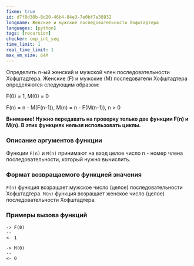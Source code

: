 ```yaml
---
fixme: true
id: d7f8d30b-8d20-46b4-84e3-7e0bf7e38932
longname: Женские и мужские последовательности Хофштадтера
languages: [python]
tags: [recursion]
checker: cmp_int_seq
time_limit: 1
real_time_limit: 1
max_vm_size: 64M
---
```



Определить n-ый женский и мужской член последовательности Хофштадтера. Женские (F) и мужские (M) последователи Хофштадтера определяются следующим образом: 

F(0) = 1, M(0) = 0

F(n) = n - M(F(n-1)), M(n) = n - F(M(n-1)), n > 0

**Внимание! Нужно передавать на проверку только две функции F(n) и M(n).
В этих функциях нельзя использовать циклы.**

### Описание аргументов функции

Функции `F(n)` и `M(n)` принимают на вход целое число n - номер члена последовательности, который нужно вычислить.

### Формат возвращаемого функцией значения

`F(n)` функция возращает мужское число (целое) последовательности Хофштадтера.
`M(n)` функция возращает женское число (целое) последовательности Хофштадтера.

### Примеры вызова функций

```
-> F(0)
--
<- 1
```

```
-> M(0)
--
<- 0
```
